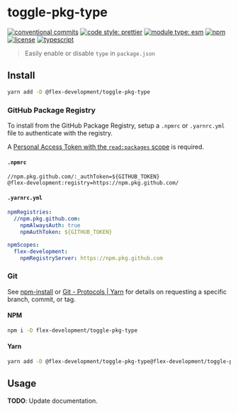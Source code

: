 # toggle-pkg-type

[![conventional commits](https://img.shields.io/badge/conventional%20commits-1.0.0-yellow.svg)](https://conventionalcommits.org)
[![code style: prettier](https://img.shields.io/badge/code_style-prettier-ff69b4.svg)](https://github.com/prettier/prettier)
[![module type: esm](https://img.shields.io/badge/module%20type-esm-brightgreen)](https://github.com/voxpelli/badges-cjs-esm)
[![npm](https://img.shields.io/npm/v/@flex-development/toggle-pkg-type.svg)](https://npmjs.com/package/@flex-development/toggle-pkg-type)
[![license](https://img.shields.io/github/license/flex-development/toggle-pkg-type.svg)](LICENSE.md)
[![typescript](https://badgen.net/badge/-/typescript?color=2a72bc&icon=typescript&label)](https://typescriptlang.org)

> Easily enable or disable `type` in `package.json`

## Install

```sh
yarn add -D @flex-development/toggle-pkg-type
```

### GitHub Package Registry

To install from the GitHub Package Registry, setup a `.npmrc` or `.yarnrc.yml`
file to authenticate with the registry.

A [Personal Access Token with the `read:packages` scope][1] is required.

#### `.npmrc`

```utf-8
//npm.pkg.github.com/:_authToken=${GITHUB_TOKEN}
@flex-development:registry=https://npm.pkg.github.com/
```

#### `.yarnrc.yml`

```yaml
npmRegistries:
  //npm.pkg.github.com:
    npmAlwaysAuth: true
    npmAuthToken: ${GITHUB_TOKEN}

npmScopes:
  flex-development:
    npmRegistryServer: https://npm.pkg.github.com
```

### Git

See [npm-install][2] or [Git - Protocols | Yarn][3] for details on requesting a
specific branch, commit, or tag.

#### NPM

```sh
npm i -D flex-development/toggle-pkg-type
```

#### Yarn

```sh
yarn add -D @flex-development/toggle-pkg-type@flex-development/toggle-pkg-type
```

## Usage

**TODO**: Update documentation.

[1]:
    https://docs.github.com/packages/learn-github-packages/about-permissions-for-github-packages#about-scopes-and-permissions-for-package-registries
[2]: https://docs.npmjs.com/cli/v8/commands/npm-install#description
[3]: https://yarnpkg.com/features/protocols#git
